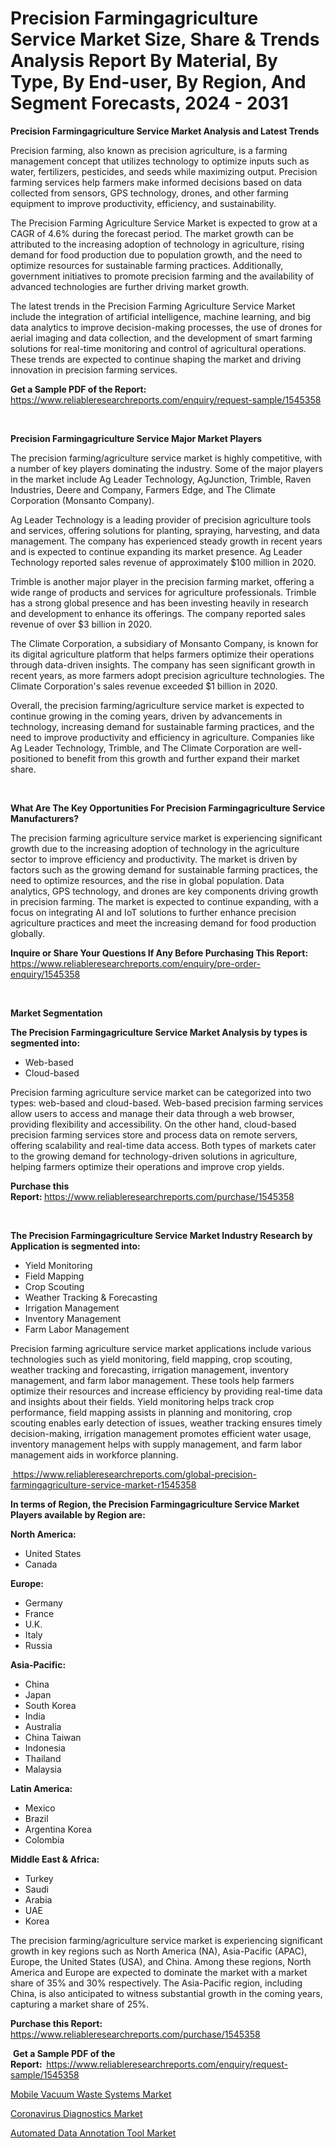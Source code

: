 <p><h1>Precision Farmingagriculture Service Market Size, Share & Trends Analysis Report By Material, By Type, By End-user, By Region, And Segment Forecasts, 2024 - 2031</h1></p><p><strong>Precision Farmingagriculture Service Market Analysis and Latest Trends</strong></p>
<p><p>Precision farming, also known as precision agriculture, is a farming management concept that utilizes technology to optimize inputs such as water, fertilizers, pesticides, and seeds while maximizing output. Precision farming services help farmers make informed decisions based on data collected from sensors, GPS technology, drones, and other farming equipment to improve productivity, efficiency, and sustainability.</p><p>The Precision Farming Agriculture Service Market is expected to grow at a CAGR of 4.6% during the forecast period. The market growth can be attributed to the increasing adoption of technology in agriculture, rising demand for food production due to population growth, and the need to optimize resources for sustainable farming practices. Additionally, government initiatives to promote precision farming and the availability of advanced technologies are further driving market growth.</p><p>The latest trends in the Precision Farming Agriculture Service Market include the integration of artificial intelligence, machine learning, and big data analytics to improve decision-making processes, the use of drones for aerial imaging and data collection, and the development of smart farming solutions for real-time monitoring and control of agricultural operations. These trends are expected to continue shaping the market and driving innovation in precision farming services.</p></p>
<p><strong>Get a Sample PDF of the Report:&nbsp;</strong> <a href="https://www.reliableresearchreports.com/enquiry/request-sample/1545358">https://www.reliableresearchreports.com/enquiry/request-sample/1545358</a></p>
<p>&nbsp;</p>
<p><strong>Precision Farmingagriculture Service Major Market Players</strong></p>
<p><p>The precision farming/agriculture service market is highly competitive, with a number of key players dominating the industry. Some of the major players in the market include Ag Leader Technology, AgJunction, Trimble, Raven Industries, Deere and Company, Farmers Edge, and The Climate Corporation (Monsanto Company).</p><p>Ag Leader Technology is a leading provider of precision agriculture tools and services, offering solutions for planting, spraying, harvesting, and data management. The company has experienced steady growth in recent years and is expected to continue expanding its market presence. Ag Leader Technology reported sales revenue of approximately $100 million in 2020.</p><p>Trimble is another major player in the precision farming market, offering a wide range of products and services for agriculture professionals. Trimble has a strong global presence and has been investing heavily in research and development to enhance its offerings. The company reported sales revenue of over $3 billion in 2020.</p><p>The Climate Corporation, a subsidiary of Monsanto Company, is known for its digital agriculture platform that helps farmers optimize their operations through data-driven insights. The company has seen significant growth in recent years, as more farmers adopt precision agriculture technologies. The Climate Corporation's sales revenue exceeded $1 billion in 2020.</p><p>Overall, the precision farming/agriculture service market is expected to continue growing in the coming years, driven by advancements in technology, increasing demand for sustainable farming practices, and the need to improve productivity and efficiency in agriculture. Companies like Ag Leader Technology, Trimble, and The Climate Corporation are well-positioned to benefit from this growth and further expand their market share.</p></p>
<p>&nbsp;</p>
<p><strong>What Are The Key Opportunities For Precision Farmingagriculture Service Manufacturers?</strong></p>
<p><p>The precision farming agriculture service market is experiencing significant growth due to the increasing adoption of technology in the agriculture sector to improve efficiency and productivity. The market is driven by factors such as the growing demand for sustainable farming practices, the need to optimize resources, and the rise in global population. Data analytics, GPS technology, and drones are key components driving growth in precision farming. The market is expected to continue expanding, with a focus on integrating AI and IoT solutions to further enhance precision agriculture practices and meet the increasing demand for food production globally.</p></p>
<p><strong>Inquire or Share Your Questions If Any Before Purchasing This Report:</strong> <a href="https://www.reliableresearchreports.com/enquiry/pre-order-enquiry/1545358">https://www.reliableresearchreports.com/enquiry/pre-order-enquiry/1545358</a></p>
<p>&nbsp;</p>
<p><strong>Market Segmentation</strong></p>
<p><strong>The Precision Farmingagriculture Service Market Analysis by types is segmented into:</strong></p>
<p><ul><li>Web-based</li><li>Cloud-based</li></ul></p>
<p><p>Precision farming agriculture service market can be categorized into two types: web-based and cloud-based. Web-based precision farming services allow users to access and manage their data through a web browser, providing flexibility and accessibility. On the other hand, cloud-based precision farming services store and process data on remote servers, offering scalability and real-time data access. Both types of markets cater to the growing demand for technology-driven solutions in agriculture, helping farmers optimize their operations and improve crop yields.</p></p>
<p><strong>Purchase this Report:&nbsp;</strong><a href="https://www.reliableresearchreports.com/purchase/1545358">https://www.reliableresearchreports.com/purchase/1545358</a></p>
<p>&nbsp;</p>
<p><strong>The Precision Farmingagriculture Service Market Industry Research by Application is segmented into:</strong></p>
<p><ul><li>Yield Monitoring</li><li>Field Mapping</li><li>Crop Scouting</li><li>Weather Tracking & Forecasting</li><li>Irrigation Management</li><li>Inventory Management</li><li>Farm Labor Management</li></ul></p>
<p><p>Precision farming agriculture service market applications include various technologies such as yield monitoring, field mapping, crop scouting, weather tracking and forecasting, irrigation management, inventory management, and farm labor management. These tools help farmers optimize their resources and increase efficiency by providing real-time data and insights about their fields. Yield monitoring helps track crop performance, field mapping assists in planning and monitoring, crop scouting enables early detection of issues, weather tracking ensures timely decision-making, irrigation management promotes efficient water usage, inventory management helps with supply management, and farm labor management aids in workforce planning.</p></p>
<p><a href="https://www.reliableresearchreports.com/global-precision-farmingagriculture-service-market-r1545358">&nbsp;https://www.reliableresearchreports.com/global-precision-farmingagriculture-service-market-r1545358</a></p>
<p><strong>In terms of Region, the Precision Farmingagriculture Service Market Players available by Region are:</strong></p>
<p>
    <p> <strong> North America: </strong>
        <ul>
            <li>United States</li>
            <li>Canada</li>
        </ul>
        </p> 
    <p> <strong> Europe: </strong>
        <ul>
            <li>Germany</li>
            <li>France</li>
            <li>U.K.</li>
            <li>Italy</li>
            <li>Russia</li>
        </ul>
        </p> 
    <p> <strong> Asia-Pacific: </strong>
        <ul>
            <li>China</li>
            <li>Japan</li>
            <li>South Korea</li>
            <li>India</li>
            <li>Australia</li>
            <li>China Taiwan</li>
            <li>Indonesia</li>
            <li>Thailand</li>
            <li>Malaysia</li>
        </ul>
        </p> 
    <p> <strong> Latin America: </strong>
        <ul>
            <li>Mexico</li>
            <li>Brazil</li>
            <li>Argentina Korea</li>
            <li>Colombia</li>
        </ul>
        </p> 
    <p> <strong> Middle East & Africa: </strong>
        <ul>
            <li>Turkey</li>
            <li>Saudi</li>
            <li>Arabia</li>
            <li>UAE</li>
            <li>Korea</li>
        </ul>
    </p>
    </p>
<p><p>The precision farming/agriculture service market is experiencing significant growth in key regions such as North America (NA), Asia-Pacific (APAC), Europe, the United States (USA), and China. Among these regions, North America and Europe are expected to dominate the market with a market share of 35% and 30% respectively. The Asia-Pacific region, including China, is also anticipated to witness substantial growth in the coming years, capturing a market share of 25%.</p></p>
<p><strong>Purchase this Report: </strong><a href="https://www.reliableresearchreports.com/purchase/1545358">https://www.reliableresearchreports.com/purchase/1545358</a></p>
<p>&nbsp;<strong>Get a Sample PDF of the Report:&nbsp;&nbsp;</strong><a href="https://www.reliableresearchreports.com/enquiry/request-sample/1545358">https://www.reliableresearchreports.com/enquiry/request-sample/1545358</a></p>
<p><strong></strong></p>
<p><p><a href="https://github.com/amapolalg/Market-Research-Report-List-1/blob/main/mobile-vacuum-waste-systems-market.md">Mobile Vacuum Waste Systems Market</a></p><p><a href="https://github.com/LibbySpencer2018/Market-Research-Report-List-1/blob/main/coronavirus-diagnostics-market.md">Coronavirus Diagnostics Market</a></p><p><a href="https://github.com/kumertitash/Market-Research-Report-List-1/blob/main/automated-data-annotation-tool-market.md">Automated Data Annotation Tool Market</a></p></p>